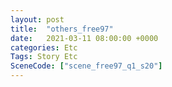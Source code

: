 ```yaml
---
layout: post
title:  "others_free97"
date:   2021-03-11 08:00:00 +0000
categories: Etc
Tags: Story Etc
SceneCode: ["scene_free97_q1_s20"]
---
```

